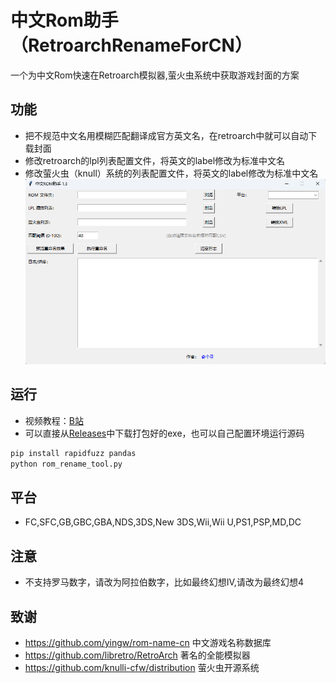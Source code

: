 # 中文Rom助手（RetroarchRenameForCN）
一个为中文Rom快速在Retroarch模拟器,萤火虫系统中获取游戏封面的方案

## 功能
- 把不规范中文名用模糊匹配翻译成官方英文名，在retroarch中就可以自动下载封面
- 修改retroarch的lpl列表配置文件，将英文的label修改为标准中文名
- 修改萤火虫（knull）系统的列表配置文件，将英文的label修改为标准中文名
![Screenshot](Screenshot.png)

## 运行
- 视频教程：[B站](https://www.bilibili.com/video/BV1oXWxzLEGi)
- 可以直接从[Releases](https://github.com/busiyg/RetroarchRenameForCN/releases)中下载打包好的exe，也可以自己配置环境运行源码
```bash
pip install rapidfuzz pandas
python rom_rename_tool.py
```

## 平台
- FC,SFC,GB,GBC,GBA,NDS,3DS,New 3DS,Wii,Wii U,PS1,PSP,MD,DC

## 注意
- 不支持罗马数字，请改为阿拉伯数字，比如最终幻想IV,请改为最终幻想4

## 致谢
- https://github.com/yingw/rom-name-cn 中文游戏名称数据库
- https://github.com/libretro/RetroArch 著名的全能模拟器
- https://github.com/knulli-cfw/distribution 萤火虫开源系统
